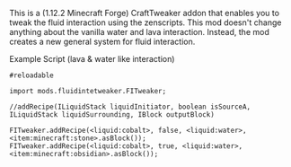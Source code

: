 This is a (1.12.2 Minecraft Forge) CraftTweaker addon that enables you to tweak the fluid interaction using the zenscripts.
This mod doesn't change anything about the vanilla water and lava interaction. Instead, the mod creates a new general system for fluid interaction.

Example Script (lava & water like interaction)
```
#reloadable

import mods.fluidintetweaker.FITweaker;

//addRecipe(ILiquidStack liquidInitiator, boolean isSourceA, ILiquidStack liquidSurrounding, IBlock outputBlock)

FITweaker.addRecipe(<liquid:cobalt>, false, <liquid:water>, <item:minecraft:stone>.asBlock());
FITweaker.addRecipe(<liquid:cobalt>, true, <liquid:water>, <item:minecraft:obsidian>.asBlock());
```
